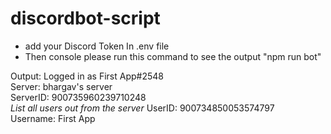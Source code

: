 # discordbot-script

- add your Discord Token In .env file
- Then console please run this command to see the output
"npm run bot"


Output:
Logged in as First App#2548<br/>
Server: bhargav's server<br/>
ServerID:  900735960239710248<br/>
*List all users out from the server*
UserID:  900734850053574797<br/>
Username:  First App<br/>
